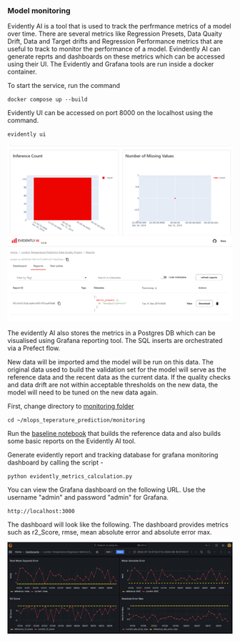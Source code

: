 ### Model monitoring

Evidently AI is a tool that is used to track the perfrmance metrics of a model over time. There are several metrics like Regression Presets, Data Quaity Drift, Data and Target drifts and Regression Performance metrics that are useful to track to monitor the performance of a model. Evindently AI can generate reprts and dashboards on these metrics which can be accessed using their UI. The Evidently and Grafana tools are run inside a docker container.

To start the service, run the command
```
docker compose up --build
```
Evidently UI can be accessed on port 8000 on the localhost using the command.

```
evidently ui
```
![Rep1](../images/Evidently_Dashboard.png)  
![Rep2](../images/Evidently_Reports.png)  


The evidently AI also stores the metrics in a Postgres DB which can  be visualised using Grafana reporting tool. The SQL inserts are orchestrated via a Prefect flow.

New data will be imported amd the model will be run on this data. The original data used to build the validation set for the model will serve as the reference data and the recent data as the current data. If the quality checks and data drift are not within acceptable thresholds on the new data, the model will need to be tuned on the new data again.


First, change directory to [monitoring folder](../monitoring)
```
cd ~/mlops_teperature_prediction/monitoring
```

Run the [baseline notebook](../monitoring/baseline_temperature_data.ipynb) that builds the reference data and also builds some basic reports on the Evidently AI tool.

Generate evidently report and tracking database for grafana monitoring dashboard by calling the script - 
```
python evidently_metrics_calculation.py
```

You can view the Grafana dashboard on the following URL. Use the username "admin" and password "admin" for Grafana.
```
http://localhost:3000
```

The dashboard will look like the following. The dashboard provides metrics such as r2_Score, rmse, mean absolute error and absolute error max.

![Grafana](images/Grafana_Metrics_Dashboard.png)



